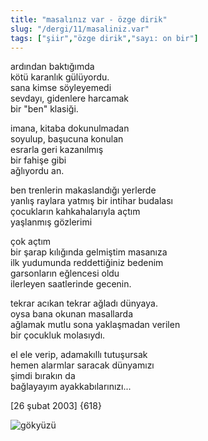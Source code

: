 ```yaml
---
title: "masalınız var - özge dirik"
slug: "/dergi/11/masaliniz.var"
tags: ["şiir","özge dirik","sayı: on bir"]
---
```


ardından baktığımda  
kötü karanlık gülüyordu.  
sana kimse söyleyemedi  
sevdayı, gidenlere harcamak  
bir "ben" klasiği.

imana, kitaba dokunulmadan  
soyulup, başucuna konulan  
esrarla geri kazanılmış  
bir fahişe gibi  
ağlıyordu an.

ben trenlerin makaslandığı yerlerde  
yanlış raylara yatmış bir intihar budalası  
çocukların kahkahalarıyla açtım  
yaşlanmış gözlerimi

çok açtım  
bir şarap kılığında gelmiştim masanıza  
ilk yudumunda reddettiğiniz bedenim  
garsonların eğlencesi oldu  
ilerleyen saatlerinde gecenin.

tekrar acıkan tekrar ağladı dünyaya.  
oysa bana okunan masallarda  
ağlamak mutlu sona yaklaşmadan verilen  
bir çocukluk molasıydı.

el ele verip, adamakıllı tutuşursak  
hemen alarmlar saracak dünyamızı  
şimdi bırakın da  
bağlayayım ayakkabılarınızı...

\[26 şubat 2003\] {618}

![gökyüzü](/img/ky11_13.jpg)
